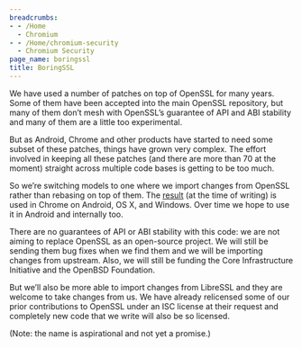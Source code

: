 ```yaml
---
breadcrumbs:
- - /Home
  - Chromium
- - /Home/chromium-security
  - Chromium Security
page_name: boringssl
title: BoringSSL
---
```


We have used a number of patches on top of OpenSSL for many years. Some of them
have been accepted into the main OpenSSL repository, but many of them don’t mesh
with OpenSSL’s guarantee of API and ABI stability and many of them are a little
too experimental.

But as Android, Chrome and other products have started to need some subset of
these patches, things have grown very complex. The effort involved in keeping
all these patches (and there are more than 70 at the moment) straight across
multiple code bases is getting to be too much.

So we’re switching models to one where we import changes from OpenSSL rather
than rebasing on top of them. The
[result](https://boringssl.googlesource.com/boringssl/) (at the time of writing)
is used in Chrome on Android, OS X, and Windows. Over time we hope to use it in
Android and internally too.

There are no guarantees of API or ABI stability with this code: we are not
aiming to replace OpenSSL as an open-source project. We will still be sending
them bug fixes when we find them and we will be importing changes from upstream.
Also, we will still be funding the Core Infrastructure Initiative and the
OpenBSD Foundation.

But we’ll also be more able to import changes from LibreSSL and they are welcome
to take changes from us. We have already relicensed some of our prior
contributions to OpenSSL under an ISC license at their request and completely
new code that we write will also be so licensed.

(Note: the name is aspirational and not yet a promise.)
